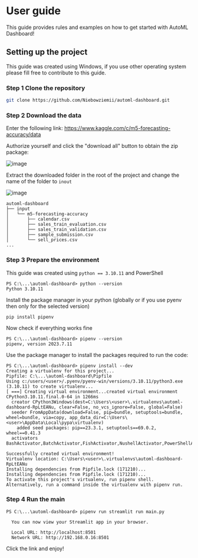 # User guide
This guide provides rules and examples on how to get started with AutoML Dashboard!

## Setting up the project

This guide was created using Windows, if you use other operating system please fill free to contribute to this guide.

### Step 1 Clone the repository

``` bash
git clone https://github.com/Niebowziemii/automl-dashboard.git
```

### Step 2 Download the data

Enter the following link:
https://www.kaggle.com/c/m5-forecasting-accuracy/data

Authorize yourself and click the "download all" button to obtain the zip package:

![image](https://github.com/Niebowziemii/automl-dashboard/assets/59135705/3cc9a056-ac3a-4ac5-93a8-f9f671bc69c7)

Extract the downloaded folder in the root of the project and change the name of the folder to `inout`

![image](https://github.com/Niebowziemii/automl-dashboard/assets/59135705/7e8ecd4e-526c-4d70-b0a8-4f966dd823a4)

```
automl-dashboard
├── input
│   └── m5-forecasting-accuracy
│       ├── calendar.csv
│       ├── sales_train_evaluation.csv
│       ├── sales_train_validation.csv
│       ├── sample_submission.csv
│       └── sell_prices.csv
...
```

### Step 3 Prepare the environment
This guide was created using `python == 3.10.11` and PowerShell
```
PS C:\...\automl-dashboard> python --version
Python 3.10.11
```

Install the package manager in your python (globally or if you use pyenv then only for the selected version)
```
pip install pipenv
```

Now check if everything works fine
```
PS C:\...\automl-dashboard> pipenv --version
pipenv, version 2023.7.11
```

Use the package manager to install the packages required to run the code:
```
PS C:\...\automl-dashboard> pipenv install --dev
Creating a virtualenv for this project...
Pipfile: C:\...\automl-dashboard\Pipfile
Using c:/users/<user>/.pyenv/pyenv-win/versions/3.10.11/python3.exe (3.10.11) to create virtualenv...
[ ===] Creating virtual environment...created virtual environment CPython3.10.11.final.0-64 in 1266ms
  creator CPython3Windows(dest=C:\Users\<user>\.virtualenvs\automl-dashboard-RpLtEANu, clear=False, no_vcs_ignore=False, global=False)
  seeder FromAppData(download=False, pip=bundle, setuptools=bundle, wheel=bundle, via=copy, app_data_dir=C:\Users\<user>\AppData\Local\pypa\virtualenv)
    added seed packages: pip==23.3.1, setuptools==69.0.2, wheel==0.41.3
  activators BashActivator,BatchActivator,FishActivator,NushellActivator,PowerShellActivator,PythonActivator

Successfully created virtual environment!
Virtualenv location: C:\Users\<user>\.virtualenvs\automl-dashboard-RpLtEANu
Installing dependencies from Pipfile.lock (171210)...
Installing dependencies from Pipfile.lock (171210)...
To activate this project's virtualenv, run pipenv shell.
Alternatively, run a command inside the virtualenv with pipenv run.
```
### Step 4 Run the main

```
PS C:\...\automl-dashboard> pipenv run streamlit run main.py

  You can now view your Streamlit app in your browser.

  Local URL: http://localhost:8501
  Network URL: http://192.168.0.16:8501

```
Click the link and enjoy!

